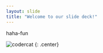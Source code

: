 ```yaml
---
layout: slide
title: "Welcome to our slide deck!"
---
```


haha-fun

![codercat](https://octodex.github.com/images/codercat.jpg)
{: .center}
